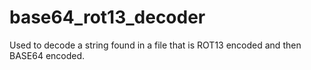# base64_rot13_decoder
Used to decode a string found in a file that is ROT13 encoded and then BASE64 encoded. 
